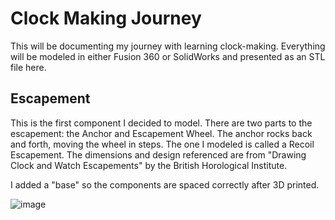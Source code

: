 # Clock Making Journey

This will be documenting my journey with learning clock-making. Everything will be modeled in either Fusion 360 or SolidWorks and presented as an STL file here.

## Escapement

This is the first component I decided to model. There are two parts to the escapement: the Anchor and Escapement Wheel. The anchor rocks back and forth, moving the wheel in steps. The one I modeled is called a Recoil Escapement. The dimensions and design referenced are from "Drawing Clock and Watch Escapements" by the British Horological Institute.

I added a "base" so the components are spaced correctly after 3D printed.

![image](https://user-images.githubusercontent.com/108013840/186239735-3031d318-584d-4ee1-9714-61d84a88db4a.png)

